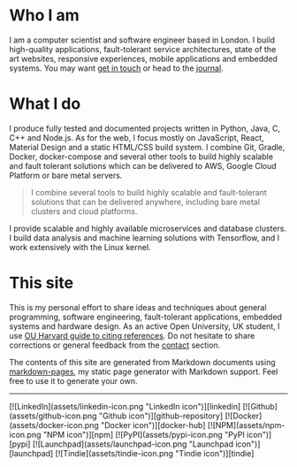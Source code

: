 # Who I am

I am a computer scientist and software engineer based in London. I build
high-quality applications, fault-tolerant service architectures, state of the
art websites, responsive experiences, mobile applications and embedded systems.
You may want [get in touch][contact] or head to the [journal][journal].

# What I do

I produce fully tested and documented projects written in Python, Java, C, C++
and Node.js. As for the web, I focus mostly on JavaScript, React, Material
Design and a static HTML/CSS build system. I combine Git, Gradle, Docker,
docker-compose and several other tools to build highly scalable and fault
tolerant solutions which can be delivered to AWS, Google Cloud Platform or bare
metal servers.

> I combine several tools to build highly scalable and fault-tolerant solutions
> that can be delivered anywhere, including bare metal clusters and cloud
> platforms.

I provide scalable and highly available microservices and database clusters. I
build data analysis and machine learning solutions with Tensorflow, and I work
extensively with the Linux kernel.

# This site

This is my personal effort to share ideas and techniques about general
programming, software engineering, fault-tolerant applications, embedded systems
and hardware design. As an active Open University, UK student, I use
[OU Harvard guide to citing references][ouh-citing-guide]. Do not hesitate to
share corrections or general feedback from the [contact] section.

The contents of this site are generated from Markdown documents using
[markdown-pages], my static page generator with Markdown support. Feel free to
use it to generate your own.

---

[contact]: contact.html
[journal]: journal.html
[markdown-pages]: https://github.com/marcbperez/markdown-pages
[ouh-citing-guide]: http://www.open.ac.uk/libraryservices/documents/Harvard_citation_hlp.pdf

<p class="flex-center">
[![LinkedIn](assets/linkedin-icon.png "LinkedIn icon")][linkedin]
[![Github](assets/github-icon.png "Github icon")][github-repository]
[![Docker](assets/docker-icon.png "Docker icon")][docker-hub]
[![NPM](assets/npm-icon.png "NPM icon")][npm]
[![PyPI](assets/pypi-icon.png "PyPI icon")][pypi]
[![Launchpad](assets/launchpad-icon.png "Launchpad icon")][launchpad]
[![Tindie](assets/tindie-icon.png "Tindie icon")][tindie]
</p>

[docker-hub]: https://hub.docker.com/u/marcbperez/
[github-repository]: https://github.com/marcbperez
[launchpad]: https://launchpad.net/~marcbperez/
[linkedin]: https://linkedin.com/in/marcbperez/
[npm]: https://npmjs.com/~marcbperez/
[pypi]: https://pypi.org/user/marcbperez/
[tindie]: https://tindie.com/stores/marcbperez/
